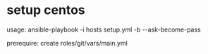 # setup centos

usage:
ansible-playbook -i hosts setup.yml -b --ask-become-pass

prerequire:
create roles/git/vars/main.yml

